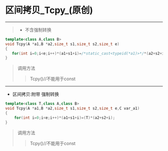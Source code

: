 # 区间拷贝_Tcpy_(原创)
***
>* 不含强制转换

 ``` C++
template<class A,class B>
void Tcpy(A *a1,B *a2,size_t s1,size_t s2,size_t e)
{
	for(int i=0;i<e;i++)*(a1+s1+i)=/*static_cast<typeid(*a1)>*/*(a2+s2+i);
}
```

>调用方法
>> Tcpy()//不能用于const

***
* 区间拷贝:附带 强制转换

``` C++
template<class T,class A,class B>
void Tcpy(A *a1,B *a2,size_t s1,size_t s2,size_t e,C var_a1)
{
	for(int i=0;i<e;i++)*(a1+s1+i)=(T)*(a2+s2+i);
}
```
	
>调用方法
>> Tcpy<typename>()//不能用于const
